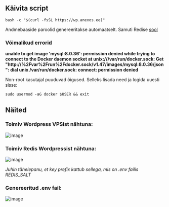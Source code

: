 ## Käivita script

```
bash -c "$(curl -fsSL https://wp.anexos.ee)"
```

Andmebaaside paroolid genereeritakse automaatselt. Samuti Redise [sool](https://et.wikipedia.org/wiki/Sool_(kr%C3%BCptograafia))

### Võimalikud errorid
**unable to get image 'mysql:8.0.36': permission denied while trying to connect to the Docker daemon socket at unix:///var/run/docker.sock: Get "http://%2Fvar%2Frun%2Fdocker.sock/v1.47/images/mysql:8.0.36/json": dial unix /var/run/docker.sock: connect: permission denied**

Non-root kasutajal puuduvad õigused. Selleks lisada need ja logida uuesti sisse:
```
sudo usermod -aG docker $USER && exit
```

## Näited
### Toimiv Wordpress VPSist nähtuna:
![image](https://github.com/user-attachments/assets/cd8ad303-8a3c-4072-8735-98cdfccbfdcb)

### Toimiv Redis Wordpressist nähtuna:
![image](https://github.com/user-attachments/assets/fae99782-557e-4c1d-ae30-477139cd65b6)

*Juhin tähelepanu, et key prefix kattub sellega, mis on .env failis REDIS_SALT*

### Genereeritud .env fail:
![image](https://github.com/user-attachments/assets/23788962-7867-458a-a1ef-721d23a603a2)
